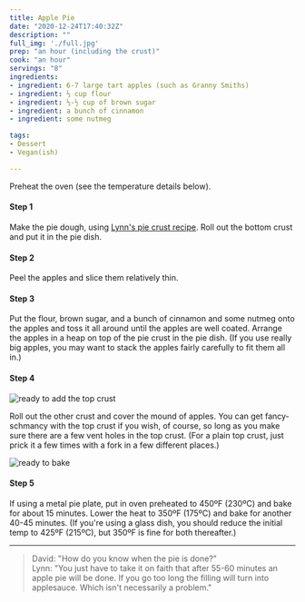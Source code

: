 ```yaml
---
title: Apple Pie
date: "2020-12-24T17:40:32Z"
description: ""
full_img: './full.jpg'
prep: "an hour (including the crust)"
cook: "an hour"
servings: "8"
ingredients:
- ingredient: 6-7 large tart apples (such as Granny Smiths)
- ingredient: ⅓ cup flour
- ingredient: ⅓-½ cup of brown sugar
- ingredient: a bunch of cinnamon
- ingredient: some nutmeg

tags:
- Dessert
- Vegan(ish)

---
```


Preheat the oven (see the temperature details below).

#### Step 1

Make the pie dough, using [Lynn's pie crust recipe](../pie-crust/). Roll out the bottom crust and put it in the pie dish. 

#### Step 2

Peel the apples and slice them relatively thin. 

#### Step 3

Put the flour, brown sugar, and a bunch of cinnamon and some nutmeg onto the apples and toss it all around until the apples are well coated. Arrange the apples in a heap on top of the pie crust in the pie dish. (If you use really big apples, you may want to stack the apples fairly carefully to fit them all in.)

#### Step 4

![ready to add the top crust](./apple-pie-assembly.jpg)

Roll out the other crust and cover the mound of apples. You can get fancy-schmancy with the top crust if you wish, of course, so long as you make sure there are a few vent holes in the top crust. (For a plain top crust, just prick it a few times with a fork in a few different places.)

![ready to bake](./ready-to-bake.jpg)

#### Step 5

If using a metal pie plate, put in oven preheated to 450ºF (230ºC) and bake for about 15 minutes. Lower the heat to 350ºF (175ºC) and bake for another 40-45 minutes. (If you're using a glass dish, you should reduce the initial temp to 425ºF (215ºC), but 350ºF is fine for both thereafter.)

<hr>

> David: "How do you know when the pie is done?"<br>Lynn: "You just have to take it on faith that after 55-60 minutes an apple pie will be done. If you go too long the filling will turn into applesauce. Which isn't necessarily a problem."